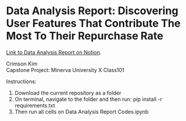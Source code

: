 # Data Analysis Report: Discovering User Features That Contribute The Most To Their Repurchase Rate

[Link to Data Analysis Report on Notion](https://www.notion.so/Capstone-Data-Analysis-Report-Discovering-User-Features-That-Contribute-The-Most-To-Their-Repurch-337eef489a33453f956c499437de0fa4).

Crimson Kim <br />
Capstone Project: Minerva University X Class101

Instructions: 
1. Download the current repository as a folder
2. On terminal, navigate to the folder and then run: pip install -r requirements.txt
3. Then run all cells on Data Analysis Report Codes.ipynb
